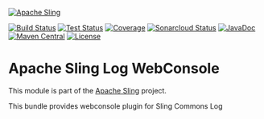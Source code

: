 [![Apache Sling](https://sling.apache.org/res/logos/sling.png)](https://sling.apache.org)

&#32;[![Build Status](https://ci-builds.apache.org/job/Sling/job/modules/job/sling-org-apache-sling-commons-log-webconsole/job/master/badge/icon)](https://ci-builds.apache.org/job/Sling/job/modules/job/sling-org-apache-sling-commons-log-webconsole/job/master/)&#32;[![Test Status](https://img.shields.io/jenkins/tests.svg?jobUrl=https://ci-builds.apache.org/job/Sling/job/modules/job/sling-org-apache-sling-commons-log-webconsole/job/master/)](https://ci-builds.apache.org/job/Sling/job/modules/job/sling-org-apache-sling-commons-log-webconsole/job/master/test/?width=800&height=600)&#32;[![Coverage](https://sonarcloud.io/api/project_badges/measure?project=apache_sling-org-apache-sling-commons-log-webconsole&metric=coverage)](https://sonarcloud.io/dashboard?id=apache_sling-org-apache-sling-commons-log-webconsole)&#32;[![Sonarcloud Status](https://sonarcloud.io/api/project_badges/measure?project=apache_sling-org-apache-sling-commons-log-webconsole&metric=alert_status)](https://sonarcloud.io/dashboard?id=apache_sling-org-apache-sling-commons-log-webconsole)&#32;[![JavaDoc](https://www.javadoc.io/badge/org.apache.sling/org.apache.sling.commons.log.webconsole.svg)](https://www.javadoc.io/doc/org.apache.sling/org-apache-sling-commons-log-webconsole)&#32;[![Maven Central](https://maven-badges.herokuapp.com/maven-central/org.apache.sling/org.apache.sling.commons.log.webconsole/badge.svg)](https://search.maven.org/#search%7Cga%7C1%7Cg%3A%22org.apache.sling%22%20a%3A%22org.apache.sling.commons.log.webconsole%22) [![License](https://img.shields.io/badge/License-Apache%202.0-blue.svg)](https://www.apache.org/licenses/LICENSE-2.0)

# Apache Sling Log WebConsole

This module is part of the [Apache Sling](https://sling.apache.org) project.

This bundle provides webconsole plugin for Sling Commons Log
